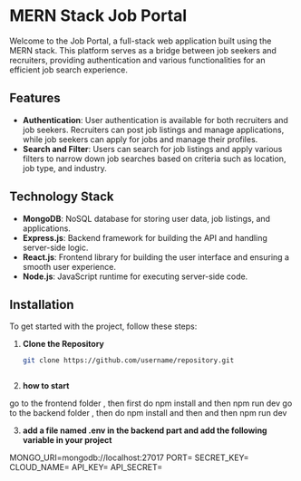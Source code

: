 # MERN Stack Job Portal

Welcome to the Job Portal, a full-stack web application built using the MERN stack. This platform serves as a bridge between job seekers and recruiters, providing authentication and various functionalities for an efficient job search experience.

## Features

- **Authentication**: User authentication is available for both recruiters and job seekers. Recruiters can post job listings and manage applications, while job seekers can apply for jobs and manage their profiles.
- **Search and Filter**: Users can search for job listings and apply various filters to narrow down job searches based on criteria such as location, job type, and industry.

## Technology Stack

- **MongoDB**: NoSQL database for storing user data, job listings, and applications.
- **Express.js**: Backend framework for building the API and handling server-side logic.
- **React.js**: Frontend library for building the user interface and ensuring a smooth user experience.
- **Node.js**: JavaScript runtime for executing server-side code.

## Installation

To get started with the project, follow these steps:

1. **Clone the Repository**

   ```bash
   git clone https://github.com/username/repository.git



2. **how to start**

go to the frontend folder , then first do npm install and then npm run dev
go to the backend folder , then do npm install and then and then npm run dev 

3.  **add a file named .env in the backend part and add the following variable in your project**

MONGO_URI=mongodb://localhost:27017
PORT=
SECRET_KEY=
CLOUD_NAME=
API_KEY=
API_SECRET=